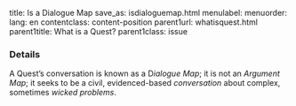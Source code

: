 title: Is a Dialogue Map
save_as: isdialoguemap.html
menulabel:
menuorder:
lang: en
contentclass: content-position
parent1url: whatisquest.html
parent1title: What is a Quest?
parent1class: issue

### Details

A Quest’s conversation is known as a D*ialogue Map*; it is not an *Argument Map*; it seeks to be a civil, evidenced-based *conversation* about complex, sometimes *wicked problems*.
